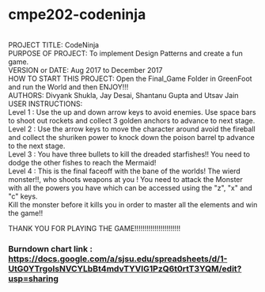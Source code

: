 # cmpe202-codeninja

<br />
PROJECT TITLE: CodeNinja<br />
PURPOSE OF PROJECT: To implement Design Patterns and create a fun game.<br />
VERSION or DATE: Aug 2017 to December 2017<br />
HOW TO START THIS PROJECT: Open the Final_Game Folder in GreenFoot and run the World and then ENJOY!!!<br />
AUTHORS: Divyank Shukla, Jay Desai, Shantanu Gupta and Utsav Jain<br />
USER INSTRUCTIONS:<br />
Level 1 : Use the up and down arrow keys to avoid enemies. Use space bars to shoot out rockets and collect 3 golden anchors to advance to next stage.<br />
Level 2 : Use the arrow keys to move the character around avoid the fireball and collect the shuriken power to knock down the poison barrel tp advance to the next stage.<br />
Level 3 : You have three bullets to kill the dreaded starfishes!! You need to dodge the other fishes to reach the Mermaid!<br />
Level 4 : This is the final faceoff with the bane of the worlds! The wierd monster!!, who shoots weapons at you ! You need to attack the Monster with all the powers you have which can be accessed using the "z", "x" and "c" keys. <br />
Kill the monster before it kills you in order to master all the elements and win the game!!<br />
 
 
THANK YOU FOR PLAYING THE GAME!!!!!!!!!!!!!!!!!!!!!!!<br />

 
### Burndown chart link : https://docs.google.com/a/sjsu.edu/spreadsheets/d/1-UtG0YTrgoIsNVCYLbBt4mdvTYVlG1PzQ6t0rtT3YQM/edit?usp=sharing
